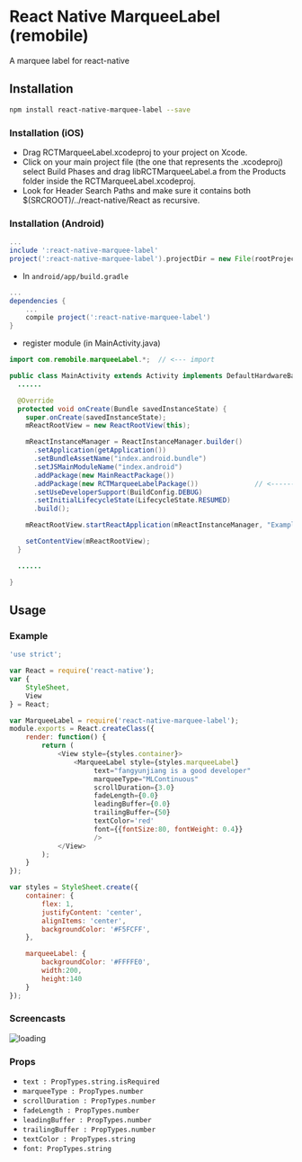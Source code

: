 # React Native MarqueeLabel (remobile)
A marquee label for react-native

## Installation
```sh
npm install react-native-marquee-label --save
```

### Installation (iOS)
* Drag RCTMarqueeLabel.xcodeproj to your project on Xcode.
* Click on your main project file (the one that represents the .xcodeproj) select Build Phases and drag libRCTMarqueeLabel.a from the Products folder inside the RCTMarqueeLabel.xcodeproj.
* Look for Header Search Paths and make sure it contains both $(SRCROOT)/../react-native/React as recursive.

### Installation (Android)
```gradle
...
include ':react-native-marquee-label'
project(':react-native-marquee-label').projectDir = new File(rootProject.projectDir, '../node_modules/react-native-marquee-label/android/RCTMarqueeLabel')
```

* In `android/app/build.gradle`

```gradle
...
dependencies {
    ...
    compile project(':react-native-marquee-label')
}
```

* register module (in MainActivity.java)

```java
import com.remobile.marqueeLabel.*;  // <--- import

public class MainActivity extends Activity implements DefaultHardwareBackBtnHandler {
  ......

  @Override
  protected void onCreate(Bundle savedInstanceState) {
    super.onCreate(savedInstanceState);
    mReactRootView = new ReactRootView(this);

    mReactInstanceManager = ReactInstanceManager.builder()
      .setApplication(getApplication())
      .setBundleAssetName("index.android.bundle")
      .setJSMainModuleName("index.android")
      .addPackage(new MainReactPackage())
      .addPackage(new RCTMarqueeLabelPackage())              // <------ add here
      .setUseDeveloperSupport(BuildConfig.DEBUG)
      .setInitialLifecycleState(LifecycleState.RESUMED)
      .build();

    mReactRootView.startReactApplication(mReactInstanceManager, "ExampleRN", null);

    setContentView(mReactRootView);
  }

  ......

}
```

## Usage

### Example
```js
'use strict';

var React = require('react-native');
var {
    StyleSheet,
    View
} = React;

var MarqueeLabel = require('react-native-marquee-label');
module.exports = React.createClass({
    render: function() {
        return (
            <View style={styles.container}>
                <MarqueeLabel style={styles.marqueeLabel}
                     text="fangyunjiang is a good developer"
                     marqueeType="MLContinuous"
                     scrollDuration={3.0}
                     fadeLength={0.0}
                     leadingBuffer={0.0}
                     trailingBuffer={50}
                     textColor='red'
                     font={{fontSize:80, fontWeight: 0.4}}
                     />
            </View>
        );
    }
});

var styles = StyleSheet.create({
    container: {
        flex: 1,
        justifyContent: 'center',
        alignItems: 'center',
        backgroundColor: '#F5FCFF',
    },

    marqueeLabel: {
        backgroundColor: '#FFFFE0',
        width:200,
        height:140
    }
});
```
### Screencasts

![loading](https://github.com/remobile/react-native-marquee-label/blob/master/screencasts/demo.gif)

### Props
- `text : PropTypes.string.isRequired`
- `marqueeType : PropTypes.number`
- `scrollDuration : PropTypes.number`
- `fadeLength : PropTypes.number`
- `leadingBuffer : PropTypes.number`
- `trailingBuffer : PropTypes.number`
- `textColor : PropTypes.string`
- `font: PropTypes.string`
